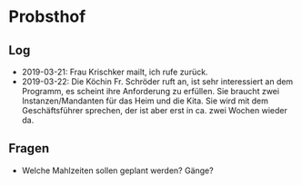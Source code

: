 # Probsthof

## Log
- 2019-03-21: Frau Krischker mailt, ich rufe zurück.
- 2019-03-22: Die Köchin Fr. Schröder ruft an, ist sehr interessiert an dem Programm, es scheint ihre Anforderung zu erfüllen. Sie braucht zwei Instanzen/Mandanten für das Heim und die Kita. Sie wird mit dem Geschäftsführer sprechen, der ist aber erst in ca. zwei Wochen wieder da.

## Fragen
- Welche Mahlzeiten sollen geplant werden? Gänge?
